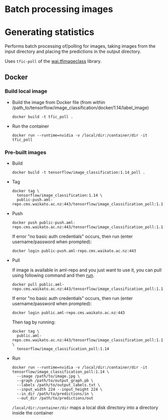 # Batch processing images

# Generating statistics

Performs batch processing of/polling for images, taking images from the input directory
and placing the predictions in the output directory.

Uses `tfic-poll` of the [wai.tfimageclass](https://pypi.org/project/wai.tfimageclass/)
library.

## Docker

### Build local image

* Build the image from Docker file (from within /path_to/tensorflow/image_classification/docker/1.14/label_image)

  ```commandline
  docker build -t tfic_poll .
  ```

* Run the container

  ```commandline
  docker run --runtime=nvidia -v /local/dir:/container/dir -it tfic_poll
  ```

### Pre-built images

* Build

  ```commandline
  docker build -t tensorflow/image_classification:1.14_poll .
  ```
  
* Tag

  ```commandline
  docker tag \
    tensorflow/image_classification:1.14 \
    public-push.aml-repo.cms.waikato.ac.nz:443/tensorflow/image_classification_poll:1.14
  ```
  
* Push

  ```commandline
  docker push public-push.aml-repo.cms.waikato.ac.nz:443/tensorflow/image_classification_poll:1.14
  ```
  If error "no basic auth credentials" occurs, then run (enter username/password when prompted):
  
  ```commandline
  docker login public-push.aml-repo.cms.waikato.ac.nz:443
  ```
  
* Pull

  If image is available in aml-repo and you just want to use it, you can pull using following command and then [run](#run).

  ```commandline
  docker pull public.aml-repo.cms.waikato.ac.nz:443/tensorflow/image_classification_poll:1.14
  ```
  If error "no basic auth credentials" occurs, then run (enter username/password when prompted):
  
  ```commandline
  docker login public.aml-repo.cms.waikato.ac.nz:443
  ```
  Then tag by running:
  
  ```commandline
  docker tag \
    public.aml-repo.cms.waikato.ac.nz:443/tensorflow/image_classification_poll:1.14 \
    tensorflow/image_classification_poll:1.14
  ```

* <a name="run">Run</a>

  ```commandline
  docker run --runtime=nvidia -v /local/dir:/container/dir -it tensorflow/image_classification_poll:1.14 \
    --image /path/to/image.jpg \
    --graph /path/to/output_graph.pb \
    --labels /path/to/output_labels.txt \
    --input_width 224 --input_height 224 \
    --in_dir /path/to/predictions/in \ 
    --out_dir /path/to/predictions/out 
  ```
  `/local/dir:/container/dir` maps a local disk directory into a directory inside the container

